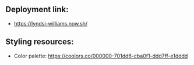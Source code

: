 ## Deployment link:
- https://lyndsi-williams.now.sh/

## Styling resources:
- Color palette: https://coolors.co/000000-701dd6-cba0f1-ddd7ff-e1dddd
